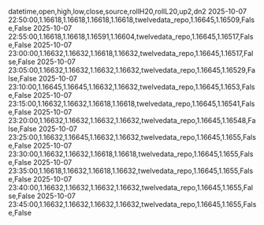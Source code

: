 datetime,open,high,low,close,source,rollH20,rollL20,up2,dn2
2025-10-07 22:50:00,1.16618,1.16618,1.16618,1.16618,twelvedata_repo,1.16645,1.16509,False,False
2025-10-07 22:55:00,1.16618,1.16618,1.16591,1.16604,twelvedata_repo,1.16645,1.16517,False,False
2025-10-07 23:00:00,1.16632,1.16632,1.16618,1.16632,twelvedata_repo,1.16645,1.16517,False,False
2025-10-07 23:05:00,1.16632,1.16632,1.16632,1.16632,twelvedata_repo,1.16645,1.16529,False,False
2025-10-07 23:10:00,1.16645,1.16645,1.16632,1.16632,twelvedata_repo,1.16645,1.1653,False,False
2025-10-07 23:15:00,1.16632,1.16632,1.16618,1.16618,twelvedata_repo,1.16645,1.16541,False,False
2025-10-07 23:20:00,1.16632,1.16632,1.16632,1.16632,twelvedata_repo,1.16645,1.16548,False,False
2025-10-07 23:25:00,1.16632,1.16645,1.16632,1.16632,twelvedata_repo,1.16645,1.1655,False,False
2025-10-07 23:30:00,1.16632,1.16632,1.16618,1.16618,twelvedata_repo,1.16645,1.1655,False,False
2025-10-07 23:35:00,1.16618,1.16632,1.16618,1.16632,twelvedata_repo,1.16645,1.1655,False,False
2025-10-07 23:40:00,1.16632,1.16632,1.16632,1.16632,twelvedata_repo,1.16645,1.1655,False,False
2025-10-07 23:45:00,1.16632,1.16632,1.16632,1.16632,twelvedata_repo,1.16645,1.1655,False,False
